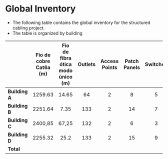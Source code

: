 # Global Inventory #

* The following table contains the global inventory for the structured cabling project.
* The table is organized by building

|                | Fio de cobre Cat6a (m) | Fio de fibra ótica modo único (m) | Outlets | Access Points | Patch Panels | Switches |
|----------------|:----------------------:|:---------------------------------:|:-------:|:-------------:|:------------:|:--------:|
| **Building A** |        1259.63         |               14.65               |   64    |       2       |      8       |    5     |
| **Building B** |        2251.64         |               7.35                |   133   |       2       |      14      |    7     |
| **Building C** |        2400,85         |               67,25               |   132   |       2       |      6       |    3     |
| **Building D** |        2255.32         |               25.2                |   133   |       2       |      15      |    9     |  
| **Total**      |                        |                                   |         |               |              |          |